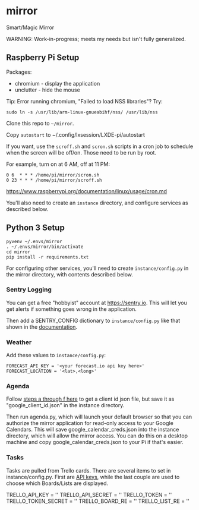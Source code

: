 mirror
======

Smart/Magic Mirror 

WARNING: Work-in-progress; meets my needs but isn't fully generalized.

Raspberry Pi Setup
------------------

Packages:

* chromium - display the application
* unclutter - hide the mouse

Tip: Error running chromium, "Failed to load NSS libraries"? Try:

    sudo ln -s /usr/lib/arm-linux-gnueabihf/nss/ /usr/lib/nss

Clone this repo to `~/mirror`.

Copy `autostart` to ~/.config/lxsession/LXDE-pi/autostart

If you want, use the `scroff.sh` and `scron.sh` scripts in a cron job to
schedule when the screen will be off/on. Those need to be run by root.

For example, turn on at 6 AM, off at 11 PM:

    0 6  * * * /home/pi/mirror/scron.sh
    0 23 * * * /home/pi/mirror/scroff.sh

https://www.raspberrypi.org/documentation/linux/usage/cron.md

You'll also need to create an `instance` directory, and configure
services as described below.


Python 3 Setup
--------------

    pyvenv ~/.envs/mirror
    . ~/.envs/mirror/bin/activate
    cd mirror
    pip install -r requirements.txt

For configuring other services, you'll need to create `instance/config.py` in
the mirror directory, with contents described below.

### Sentry Logging ###

You can get a free "hobbyist" account at https://sentry.io. This will let you
get alerts if something goes wrong in the application.

Then add a SENTRY_CONFIG dictionary to `instance/config.py` like that shown in
the [documentation](https://docs.sentry.io/clients/python/integrations/flask/).

### Weather ###

Add these values to `instance/config.py`:

    FORECAST_API_KEY = '<your forecast.io api key here>'
    FORECAST_LOCATION = '<lat>,<long>'

### Agenda ###

Follow [steps a through f here](https://goo.gl/5ao8u2) to get a client 
id json file, but save it as "google_client_id.json" in the instance 
directory.

Then run agenda.py, which will launch your default browser so that you
can authorize the mirror application for read-only access to your 
Google Calendars. This will save google_calendar_creds.json into the
instance directory, which will allow the mirror access. You can do this
on a desktop machine and copy google_calendar_creds.json to your Pi if 
that's easier.

### Tasks ###

Tasks are pulled from Trello cards. There are several items to set in
instance/config.py. First are [API keys](https://trello.com/app-key), 
while the last couple are used to choose which Boards/Lists are
displayed.

TRELLO_API_KEY = '<api key here>'
TRELLO_API_SECRET = '<api secret here>'
TRELLO_TOKEN = '<token here>'
TRELLO_TOKEN_SECRET = '<token secret here>'
TRELLO_BOARD_RE = '<board selection regular expression>'
TRELLO_LIST_RE = '<list selection regular expression>'

